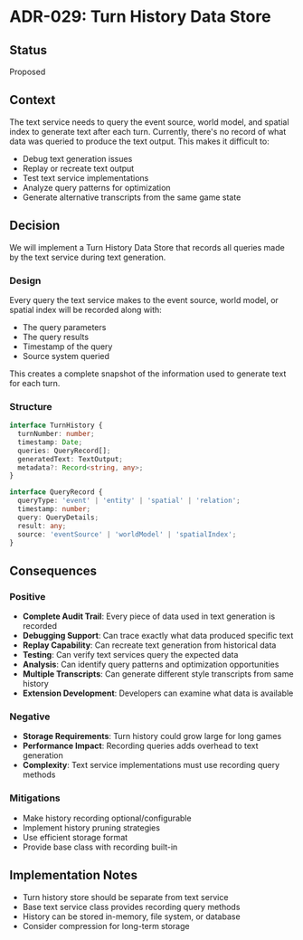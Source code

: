 # ADR-029: Turn History Data Store

## Status
Proposed

## Context
The text service needs to query the event source, world model, and spatial index to generate text after each turn. Currently, there's no record of what data was queried to produce the text output. This makes it difficult to:
- Debug text generation issues
- Replay or recreate text output
- Test text service implementations
- Analyze query patterns for optimization
- Generate alternative transcripts from the same game state

## Decision
We will implement a Turn History Data Store that records all queries made by the text service during text generation.

### Design
Every query the text service makes to the event source, world model, or spatial index will be recorded along with:
- The query parameters
- The query results
- Timestamp of the query
- Source system queried

This creates a complete snapshot of the information used to generate text for each turn.

### Structure
```typescript
interface TurnHistory {
  turnNumber: number;
  timestamp: Date;
  queries: QueryRecord[];
  generatedText: TextOutput;
  metadata?: Record<string, any>;
}

interface QueryRecord {
  queryType: 'event' | 'entity' | 'spatial' | 'relation';
  timestamp: number;
  query: QueryDetails;
  result: any;
  source: 'eventSource' | 'worldModel' | 'spatialIndex';
}
```

## Consequences

### Positive
- **Complete Audit Trail**: Every piece of data used in text generation is recorded
- **Debugging Support**: Can trace exactly what data produced specific text
- **Replay Capability**: Can recreate text generation from historical data
- **Testing**: Can verify text services query the expected data
- **Analysis**: Can identify query patterns and optimization opportunities
- **Multiple Transcripts**: Can generate different style transcripts from same history
- **Extension Development**: Developers can examine what data is available

### Negative
- **Storage Requirements**: Turn history could grow large for long games
- **Performance Impact**: Recording queries adds overhead to text generation
- **Complexity**: Text service implementations must use recording query methods

### Mitigations
- Make history recording optional/configurable
- Implement history pruning strategies
- Use efficient storage format
- Provide base class with recording built-in

## Implementation Notes
- Turn history store should be separate from text service
- Base text service class provides recording query methods
- History can be stored in-memory, file system, or database
- Consider compression for long-term storage
